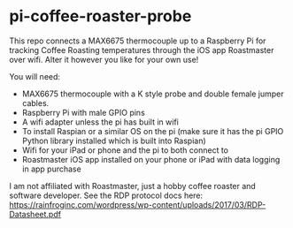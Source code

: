 # pi-coffee-roaster-probe
This repo connects a MAX6675 thermocouple up to a Raspberry Pi for tracking Coffee Roasting temperatures through the iOS app Roastmaster over wifi. 
Alter it however you like for your own use!

You will need:
- MAX6675 thermocouple with a K style probe and double female jumper cables.
- Raspberry Pi with male GPIO pins
- A wifi adapter unless the pi has built in wifi
- To install Raspian or a similar OS on the pi (make sure it has the pi GPIO Python library installed which is built into Raspian)
- Wifi for your iPad or phone and the pi to both connect to
- Roastmaster iOS app installed on your phone or iPad with data logging in app purchase

I am not affiliated with Roastmaster, just a hobby coffee roaster and software developer. 
See the RDP protocol docs here: https://rainfroginc.com/wordpress/wp-content/uploads/2017/03/RDP-Datasheet.pdf
